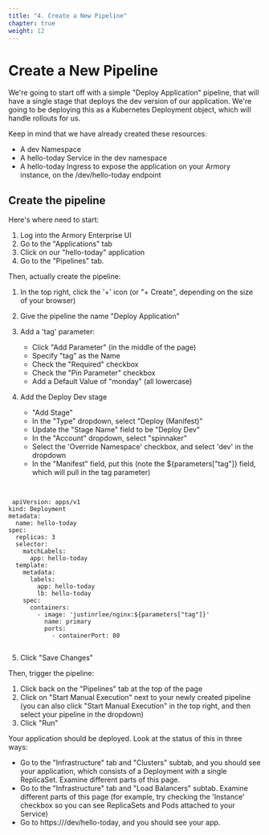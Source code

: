 ```yaml
---
title: "4. Create a New Pipeline"
chapter: true
weight: 12
---
```


# Create a New Pipeline

We're going to start off with a simple "Deploy Application" pipeline, that will have a single stage that deploys the dev version of our application. We're going to be deploying this as a Kubernetes Deployment object, which will handle rollouts for us.

Keep in mind that we have already created these resources:

- A dev Namespace
- A hello-today Service in the dev namespace
- A hello-today Ingress to expose the application on your Armory instance, on the /dev/hello-today endpoint
 
## Create the pipeline

Here's where need to start:

1. Log into the Armory Enterprise UI
2. Go to the "Applications" tab
3. Click on our "hello-today" application
4. Go to the "Pipelines" tab.

Then, actually create the pipeline:

1. In the top right, click the '+' icon (or "+ Create", depending on the size of your browser)
2. Give the pipeline the name "Deploy Application"
3. Add a 'tag' parameter:

      - Click "Add Parameter" (in the middle of the page)
      - Specify "tag" as the Name
      - Check the "Required" checkbox
      - Check the "Pin Parameter" checkbox
      - Add a Default Value of "monday" (all lowercase)
      
4. Add the Deploy Dev stage

      - "Add Stage"
      - In the "Type" dropdown, select "Deploy (Manifest)"
      - Update the "Stage Name" field to be "Deploy Dev"
      - In the "Account" dropdown, select "spinnaker"
      - Select the 'Override Namespace' checkbox, and select 'dev' in the dropdown
      - In the "Manifest" field, put this (note the ${parameters["tag"]} field, which will pull in the tag parameter)

<pre>
  <code>

 apiVersion: apps/v1
kind: Deployment
metadata:
  name: hello-today
spec:
  replicas: 3
  selector:
    matchLabels:
      app: hello-today
  template:
    metadata:
      labels:
        app: hello-today
        lb: hello-today
    spec:
      containers:
        - image: 'justinrlee/nginx:${parameters["tag"]}'
          name: primary
          ports:
            - containerPort: 80
   </code>
</pre>

5. Click "Save Changes"

Then, trigger the pipeline:

1. Click back on the "Pipelines" tab at the top of the page
2. Click on "Start Manual Execution" next to your newly created pipeline (you can also click "Start Manual Execution" in the top right, and then select your pipeline in the dropdown)
3. Click "Run"

Your application should be deployed. Look at the status of this in three ways:

- Go to the "Infrastructure" tab and "Clusters" subtab, and you should see your application, which consists of a Deployment with a single ReplicaSet. Examine different parts of this page.
- Go to the "Infrastructure" tab and "Load Balancers" subtab. Examine different parts of this page (for example, try checking the 'Instance' checkbox so you can see ReplicaSets and Pods attached to your Service)
- Go to https://<your-armory-ip-or-hostname>/dev/hello-today, and you should see your app.
